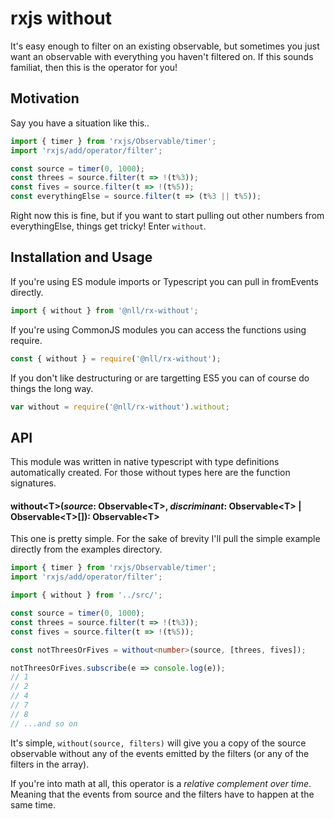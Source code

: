 # rxjs without
It's easy enough to filter on an existing observable, but sometimes you just want an observable with everything you haven't filtered on. If this sounds familiat, then this is the operator for you!

## Motivation
Say you have a situation like this..

```ts
import { timer } from 'rxjs/Observable/timer';
import 'rxjs/add/operator/filter';

const source = timer(0, 1000);
const threes = source.filter(t => !(t%3));
const fives = source.filter(t => !(t%5));
const everythingElse = source.filter(t => (t%3 || t%5));
```

Right now this is fine, but if you want to start pulling out other numbers from everythingElse, things get tricky! Enter ```without```.

## Installation and Usage
If you're using ES module imports or Typescript you can pull in fromEvents directly.

```ts
import { without } from '@nll/rx-without';
```

If you're using CommonJS modules you can access the functions using require.

```js
const { without } = require('@nll/rx-without');
```

If you don't like destructuring or are targetting ES5 you can of course do things the long way.

```js
var without = require('@nll/rx-without').without;
```

## API
This module was written in native typescript with type definitions automatically created. For those without types here are the function signatures.

#### without\<T>(*source*: Observable\<T>, *discriminant*: Observable\<T> | Observable\<T>[]): Observable\<T>
This one is pretty simple. For the sake of brevity I'll pull the simple example directly from the examples directory.

```ts
import { timer } from 'rxjs/Observable/timer';
import 'rxjs/add/operator/filter';

import { without } from '../src/';

const source = timer(0, 1000);
const threes = source.filter(t => !(t%3));
const fives = source.filter(t => !(t%5));

const notThreesOrFives = without<number>(source, [threes, fives]);

notThreesOrFives.subscribe(e => console.log(e));
// 1
// 2
// 4
// 7
// 8
// ...and so on
```
It's simple, ```without(source, filters)``` will give you a copy of the source observable without any of the events emitted by the filters (or any of the filters in the array).

If you're into math at all, this operator is a *relative complement over time*. Meaning that the events from source and the filters have to happen at the same time.